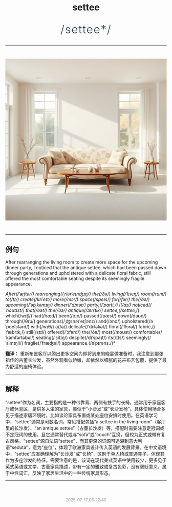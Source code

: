 <div align="center">

# settee

<div style="margin: 30px 0;">
<h1 style="font-size: 2.5em; font-weight: 300; letter-spacing: 2px; margin: 0; color: #2c3e50;">
/settee*/
</h1>
</div>

</div>

---

<div align="center" style="margin: 40px 0;">

![settee](images/settee.png)

</div>

---

## 例句

After rearranging the living room to create more space for the upcoming dinner party, I noticed that the antique settee, which had been passed down through generations and upholstered with a delicate floral fabric, still offered the most comfortable seating despite its seemingly fragile appearance.

*After(/ˈæftər/) rearranging(/ˌriərˈeɪnʤɪŋ/) the(/ðə/) living(/ˈlɪvɪŋ/) room(/rum/) to(/tɪ/) create(/kriˈeɪt/) more(/mɔr/) space(/speɪs/) for(/fər/) the(/ðə/) upcoming(/ˈəpˌkəmɪŋ/) dinner(/ˈdɪnər/) party,(/ˈpɑrti,/) I(/aɪ/) noticed(/ˈnoʊtɪst/) that(/ðət/) the(/ðə/) antique(/ænˈtik/) settee,(/settee*,/) which(/wɪʧ/) had(/hæd/) been(/bɪn/) passed(/pæst/) down(/daʊn/) through(/θru/) generations(/ˌʤɛnərˈeɪʃənz/) and(/ənd/) upholstered(/əˈpoʊlstərd/) with(/wɪθ/) a(/ə/) delicate(/ˈdɛləkət/) floral(/ˈflɔrəl/) fabric,(/ˈfæbrɪk,/) still(/stɪl/) offered(/ˈɔfərd/) the(/ðə/) most(/moʊst/) comfortable(/ˈkəmfərtəbəl/) seating(/ˈsitɪŋ/) despite(/dɪˈspaɪt/) its(/ɪts/) seemingly(/ˈsimɪŋli/) fragile(/ˈfræʤəl/) appearance.(/əˈpɪrəns./)*

**翻译：** 重新布置客厅以腾出更多空间为即将到来的晚宴做准备时，我注意到那张祖传的古董长沙发，虽然外观看似娇嫩，却依然以细腻的花卉布艺包覆，提供了最为舒适的座椅体验。

---

## 解释

“settee”作为名词，主要指的是一种带靠背、两侧有扶手的长椅，通常用于家庭客厅或休息区，是供多人坐的家具，类似于“小沙发”或“长沙发椅”。具体使用场合多见于描述家居环境时，比如谈论家具布置或某处座位安排时使用。在英语学习中，“settee”通常是可数名词，常见搭配包括“a settee in the living room”（客厅里的长沙发）、“an antique settee”（古董长沙发）等，搭配时需要注意定冠词或不定冠词的使用，且它通常替代或与“sofa”或“couch”互换，但较为正式或带有复古风格。“settee”源自法语“settee”，而其更深的词源可追溯到意大利语“seduta”，意为“座位”，体现了欧洲家具设计传入英语的发展背景。在中文语境中，“settee”应准确理解为“长沙发”或“长椅”，区别于单人椅或普通凳子，体现其作为多座沙发的特征。需要注意的是，该词在现代美式英语中使用较少，更多见于英式英语或文学、古董家具描述，带有一定的雅致或复古色彩，没有褒贬意义，属于中性词汇，反映了家居生活中的一种传统家具形态。


---

<div align="center" style="margin-top: 50px;">
<small style="color: #999; font-size: 0.9em;">2025-07-17 06:22:40</small>
</div>
